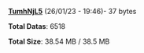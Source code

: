 [**TumhNjL5**](/data/TumhNjL5.txt) (26/01/23 - 19:46)- 37 bytes

**Total Datas**: 6518

**Total Size**: 38.54 MB / 38.5 MB